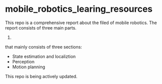 # mobile_robotics_learing_resources

This repo is a comprehensive report about the filed of mobile robotics. The report consists of three main parts.

1. 


that mainly consists of three sections:
- State estimation and localiztion
- Perception
- Motion planning

This repo is being actively updated.
